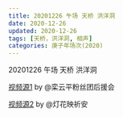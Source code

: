 ```yaml
---
title: 20201226 午场 天桥 洪洋洞
date: 2020-12-26
updated: 2020-12-26
tags: [天桥，洪洋洞, 相声] 
categories: 庚子年场次(2020) 
---
```

20201226 午场 天桥 洪洋洞



[视频源1](https://weibo.com/6574451359/JAgq4oS4W) by @栾云平粉丝团后援会

[视频源2](https://weibo.com/1950216183/JAgQwlxLz)  by @灯花映祈安